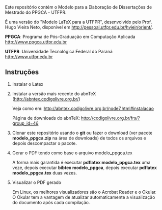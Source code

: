 Este repositório contém o Modelo para a Elaboração de Dissertações de Mestrado do PPGCA - UTFPR.

É uma versão do "Modelo LaTeX para a UTFPR", desenvolvido pelo Prof. Hugo Vieira Neto, disponível em <http://pessoal.utfpr.edu.br/hvieir/orient/>.

**PPGCA**: Programa de Pós-Graduação em Computação Aplicada <http://www.ppgca.utfpr.edu.br>

**UTFPR**: Universidade Tecnológica Federal do Paraná <http://www.utfpr.edu.br>


## Instruções


1. Instalar o Latex
2. Instalar a versão mais recente do abnTeX (<http://abntex.codigolivre.org.br/>)

   Veja como em: <http://abntex.codigolivre.org.br/node7.html#instalacao>

   Página de downloads do abnTeX: <http://codigolivre.org.br/frs/?group_id=46>

3. Clonar este repositório usando o **git** ou fazer o download (ver pacote **modelo_ppgca.zip** na área de downloads) de todos os arquivos e depois descompactar o pacote.

5. Gerar o PDF tendo como base o arquivo modelo_ppgca.tex

   A forma mais garantida é executar **pdflatex modelo_ppgca.tex** uma veze, depois executar **bibtex modelo_ppgca**, depois executar **pdflatex modelo_ppgca.tex** duas vezes.

6. Visualizar o PDF gerado

   Em Linux, os melhores visualizadores são o Acrobat Reader e o Okular. O Okular tem a vantagem de atualizar automaticamente a visualização do documento após cada compilação.
